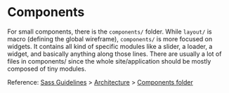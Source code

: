 # Components

For small components, there is the `components/` folder. While `layout/` is
macro (defining the global wireframe), `components/` is more focused on widgets.
It contains all kind of specific modules like a slider, a loader, a widget, and
basically anything along those lines. There are usually a lot of files in
components/ since the whole site/application should be mostly composed of tiny
modules.

Reference: [Sass Guidelines] > [Architecture] > [Components folder]

[Sass Guidelines]: http://sass-guidelin.es/
[Architecture]: http://sass-guidelin.es/#architecture
[Components folder]: http://sass-guidelin.es/#components-folder
